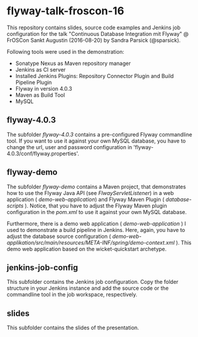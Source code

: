 flyway-talk-froscon-16
=================

This repository contains slides, source code examples and Jenkins job configuration for the talk "Continuous Database Integration mit Flyway" @ FrOSCon Sankt Augustin (2016-08-20) by Sandra Parsick (@sparsick).

Following tools were used in the demonstration:
- Sonatype Nexus as Maven repository manager
- Jenkins  as CI server
- Installed Jenkins Plugins: Repository Connector Plugin and Build Pipeline Plugin
- Flyway in version 4.0.3
- Maven as Build Tool
- MySQL

flyway-4.0.3
----------------------------

The subfolder _flyway-4.0.3_ contains a pre-configured Flyway commandline tool. If you want to use it against your own MySQL database, you have to change the url, user and password configuration in 'flyway-4.0.3/conf/flyway.properties'.


flyway-demo
--------------------

The subfolder _flyway-demo_ contains a Maven project, that demonstrates how to use the Flyway Java API (see _FlwayServletListener_) in a web application ( _demo-web-application_) and Flyway Maven Plugin ( _database-scripts_ ).
Notice, that you have to adjust the Flyway Maven plugin configuration in the _pom.xml_ to use it against your own MySQL database.

Furthermore, there is a demo web application ( _demo-web-application_ ) I used to demonstrate a build pipeline in Jenkins.
Here, again, you have to adjust the database source configuration ( _demo-web-applikation/src/main/resources/META-INF/spring/demo-context.xml_ ).
This demo web application based on the wicket-quickstart archetype.

jenkins-job-config
-------------------

This subfolder contains the Jenkins job configuration. Copy the folder structure in your Jenkins instance and add the
source code or the commandline tool in the job workspace, respectively.

slides
---------

This subfolder contains the slides of the presentation.
